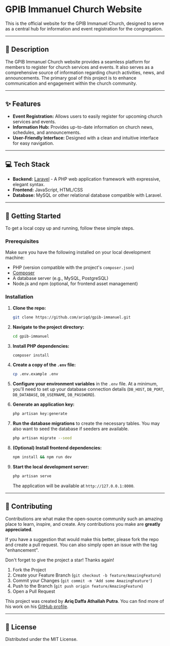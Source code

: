 # GPIB Immanuel Church Website

This is the official website for the GPIB Immanuel Church, designed to serve as a central hub for information and event registration for the congregation.

---

## 📜 Description

The GPIB Immanuel Church website provides a seamless platform for members to register for church services and events. It also serves as a comprehensive source of information regarding church activities, news, and announcements. The primary goal of this project is to enhance communication and engagement within the church community.

---

## ✨ Features

* **Event Registration:** Allows users to easily register for upcoming church services and events.
* **Information Hub:** Provides up-to-date information on church news, schedules, and announcements.
* **User-Friendly Interface:** Designed with a clean and intuitive interface for easy navigation.

---

## 💻 Tech Stack

* **Backend:** [Laravel](https://laravel.com/) - A PHP web application framework with expressive, elegant syntax.
* **Frontend:** JavaScript, HTML/CSS
* **Database:** MySQL or other relational database compatible with Laravel.

---

## 🚀 Getting Started

To get a local copy up and running, follow these simple steps.

### Prerequisites

Make sure you have the following installed on your local development machine:
* PHP (version compatible with the project's `composer.json`)
* [Composer](https://getcomposer.org/)
* A database server (e.g., MySQL, PostgreSQL)
* Node.js and npm (optional, for frontend asset management)

### Installation

1.  **Clone the repo:**
    ```sh
    git clone https://github.com/ariqd/gpib-immanuel.git
    ```
2.  **Navigate to the project directory:**
    ```sh
    cd gpib-immanuel
    ```
3.  **Install PHP dependencies:**
    ```sh
    composer install
    ```
4.  **Create a copy of the `.env` file:**
    ```sh
    cp .env.example .env
    ```
5.  **Configure your environment variables** in the `.env` file. At a minimum, you'll need to set up your database connection details (`DB_HOST`, `DB_PORT`, `DB_DATABASE`, `DB_USERNAME`, `DB_PASSWORD`).

6.  **Generate an application key:**
    ```sh
    php artisan key:generate
    ```
7.  **Run the database migrations** to create the necessary tables. You may also want to seed the database if seeders are available.
    ```sh
    php artisan migrate --seed
    ```
8.  **(Optional) Install frontend dependencies:**
    ```sh
    npm install && npm run dev
    ```
9.  **Start the local development server:**
    ```sh
    php artisan serve
    ```
    The application will be available at `http://127.0.0.1:8000`.

---

## 🤝 Contributing

Contributions are what make the open-source community such an amazing place to learn, inspire, and create. Any contributions you make are **greatly appreciated**.

If you have a suggestion that would make this better, please fork the repo and create a pull request. You can also simply open an issue with the tag "enhancement".

Don't forget to give the project a star! Thanks again!

1.  Fork the Project
2.  Create your Feature Branch (`git checkout -b feature/AmazingFeature`)
3.  Commit your Changes (`git commit -m 'Add some AmazingFeature'`)
4.  Push to the Branch (`git push origin feature/AmazingFeature`)
5.  Open a Pull Request

This project was created by **Ariq Daffa Athallah Putra**. You can find more of his work on his [GitHub profile](https://github.com/ariqd).

---

## 📝 License

Distributed under the MIT License.
